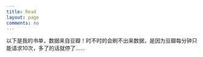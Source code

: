 ```yaml
---
title: Read
layout: page
comments: no
---
```


<div id="archives">
<p>以下是我的书单，数据来自豆瓣！时不时的会刷不出来数据，是因为豆瓣每分钟只能请求10次，多了的话就停了……</p>
  <div id="douban">
  </div>
</div>
<script type="text/javascript" src="/media/js/douban.js"></script>
<script type="text/javascript">
 var dbapi = new DoubanApi();
 $(document).ready(function(){
  dbapi.show();
 });
</script>